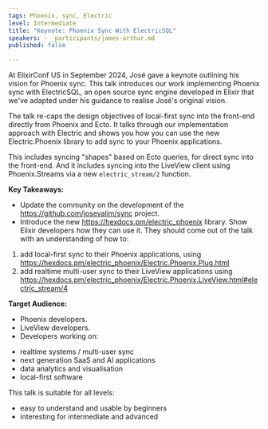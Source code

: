 ```yaml
---
tags: Phoenix, sync, Electric
level: Intermediate
title: "Keynote: Phoenix Sync With ElectricSQL"
speakers: - _participants/james-arthur.md
published: false

---
```

At ElixirConf US in September 2024, José gave a keynote outlining his vision for Phoenix sync. This talk introduces our work implementing Phoenix sync with ElectricSQL, an open source sync engine developed in Elixir that we've adapted under his guidance to realise José's original vision.

The talk re-caps the design objectives of local-first sync into the front-end directly from Phoenix and Ecto. It talks through our implementation approach with Electric and shows you how you can use the new Electric.Phoenix library to add sync to your Phoenix applications.

This includes syncing "shapes" based on Ecto queries, for direct sync into the front-end. And it includes syncing into the LiveView client using Phoenix.Streams via a new `electric_stream/2` function.

**Key Takeaways:**
- Update the community on the development of the https://github.com/josevalim/sync project.
- Introduce the new https://hexdocs.pm/electric_phoenix library. Show Elixir developers how they can use it. They should come out of the talk with an understanding of how to:
1. add local-first sync to their Phoenix applications, using https://hexdocs.pm/electric_phoenix/Electric.Phoenix.Plug.html
2. add realtime multi-user sync to their LiveView applications using https://hexdocs.pm/electric_phoenix/Electric.Phoenix.LiveView.html#electric_stream/4

**Target Audience:**
- Phoenix developers.
- LiveView developers.
- Developers working on:
* realtime systems / multi-user sync
* next generation SaaS and AI applications
* data analytics and visualisation
* local-first software

This talk is suitable for all levels:
- easy to understand and usable by beginners
- interesting for intermediate and advanced


